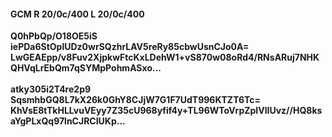 #### GCM R 20/0c/400 L 20/0c/400
**Q0hPbQp/O18OE5iS**<br/>**iePDa6StOplUDz0wrSQzhrLAV5reRy85cbwUsnCJo0A=**<br/>**LwGEAEpp/v8Fuv2XjpkwFtcKxLDehW1+vS870w08oRd4/RNsARuj7NHKQHVqLrEbQm7qSYMpPohmASxo...**<br/><br/>
**atky305i2T4re2p9**<br/>**SqsmhbGQ8L7kX26k0GhY8CJjW7G1F7UdT996KTZT6Tc=**<br/>**KhVsE8tTkHLLvuVEyy7Z35cU968yfif4y+TL96WToVrpZpIVlIUvz//HQ8ksaYgPLxQq97lnCJRCIUKp...**